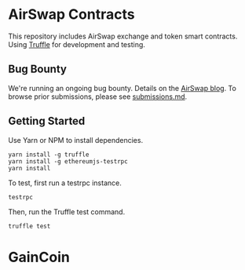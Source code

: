 # AirSwap Contracts

This repository includes AirSwap exchange and token smart contracts. Using [Truffle](http://truffleframework.com/) for development and testing.

## Bug Bounty

We're running an ongoing bug bounty. Details on the [AirSwap blog](https://blog.airswap.io/smart-contracts-and-bug-bounty-ad75733eb53f). To browse prior submissions, please see [submissions.md](https://github.com/airswap/contracts/blob/master/submissions.md).

## Getting Started

Use Yarn or NPM to install dependencies.
```
yarn install -g truffle
yarn install -g ethereumjs-testrpc
yarn install
```

To test, first run a testrpc instance.
```
testrpc
```
Then, run the Truffle test command.
```
truffle test
```
# GainCoin
